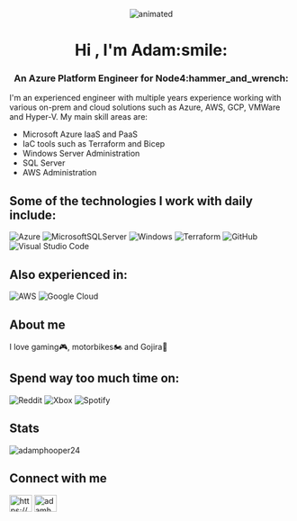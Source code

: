 <p align="center">
  <img src="https://media.giphy.com/media/citBl9yPwnUOs/giphy.gif" alt="animated" />
</p>

<h1 align="center">Hi , I'm Adam:smile:</h1>
<h3 align="center">An Azure Platform Engineer for Node4:hammer_and_wrench:</h3
  
I'm an experienced engineer with multiple years experience working with various on-prem and cloud solutions such as Azure, AWS, GCP, VMWare and Hyper-V. My main skill areas are:
- Microsoft Azure IaaS and PaaS
- IaC tools such as Terraform and Bicep
- Windows Server Administration
- SQL Server
- AWS Administration


## Some of the technologies I work with daily include:
![Azure](https://img.shields.io/badge/azure-%230072C6.svg?style=for-the-badge&logo=microsoftazure&logoColor=white)
![MicrosoftSQLServer](https://img.shields.io/badge/Microsoft%20SQL%20Sever-CC2927?style=for-the-badge&logo=microsoft%20sql%20server&logoColor=white)
![Windows](https://img.shields.io/badge/Windows-0078D6?style=for-the-badge&logo=windows&logoColor=white)
![Terraform](https://img.shields.io/badge/terraform-%235835CC.svg?style=for-the-badge&logo=terraform&logoColor=white)
![GitHub](https://img.shields.io/badge/github-%23121011.svg?style=for-the-badge&logo=github&logoColor=white)
![Visual Studio Code](https://img.shields.io/badge/Visual%20Studio%20Code-0078d7.svg?style=for-the-badge&logo=visual-studio-code&logoColor=white)

## Also experienced in:
![AWS](https://img.shields.io/badge/AWS-%23FF9900.svg?style=for-the-badge&logo=amazon-aws&logoColor=white)
![Google Cloud](https://img.shields.io/badge/GoogleCloud-%234285F4.svg?style=for-the-badge&logo=google-cloud&logoColor=white)

## About me
I love gaming:video_game:, motorbikes:motorcycle: and Gojira:guitar:

## Spend way too much time on:
![Reddit](https://img.shields.io/badge/Reddit-%23FF4500.svg?style=for-the-badge&logo=Reddit&logoColor=white)
![Xbox](https://img.shields.io/badge/xbox-%23107C10.svg?style=for-the-badge&logo=xbox&logoColor=white)
![Spotify](https://img.shields.io/badge/Spotify-1ED760?style=for-the-badge&logo=spotify&logoColor=white)

## Stats

<p><img align="center" src="https://github-readme-streak-stats.herokuapp.com/?user=adamphooper24&" alt="adamphooper24" /></p>

## Connect with me

<a href="https://www.linkedin.com/in/adam-hooper-b83229108/" target="blank"><img align="center" src="https://raw.githubusercontent.com/rahuldkjain/github-profile-readme-generator/master/src/images/icons/Social/linked-in-alt.svg" alt="https://www.linkedin.com/in/adam-hooper-b83229108/" height="30" width="40" /></a>
<a href="https://instagram.com/adamhooper" target="blank"><img align="center" src="https://raw.githubusercontent.com/rahuldkjain/github-profile-readme-generator/master/src/images/icons/Social/instagram.svg" alt="adamhooper" height="30" width="40" /></a>

